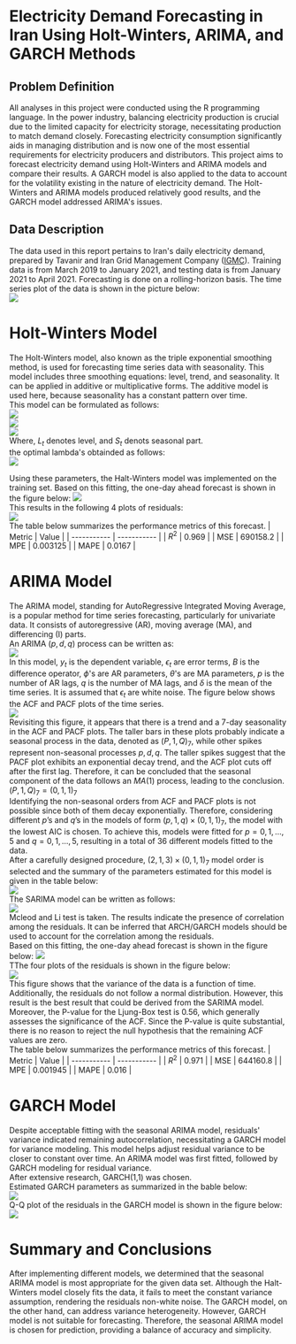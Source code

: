# Electricity Demand Forecasting in Iran Using Holt-Winters, ARIMA, and GARCH Methods
## Problem Definition 
All analyses in this project were conducted using the R programming language. In the power industry, balancing electricity production is crucial due to the limited capacity for electricity storage, necessitating production to match demand closely. Forecasting electricity consumption significantly aids in managing distribution and is now one of the most essential requirements for electricity producers and distributors. This project aims to forecast electricity demand using Holt-Winters and ARIMA models and compare their results. A GARCH model is also applied to the data to account for the volatility existing in the nature of electricity demand. The Holt-Winters and ARIMA models produced relatively good results, and the GARCH model addressed ARIMA's issues.
## Data Description 
The data used in this report pertains to Iran's daily electricity demand, prepared by Tavanir and Iran Grid Management Company ([IGMC](https://www.igmc.ir/)). Training data is from March 2019 to January  2021, and testing data is from January  2021 to April 2021. Forecasting is done on a rolling-horizon basis.
The time series plot of the data is shown in the picture below: \
![](https://github.com/hamidnakhaei/electricity_demand_forecasting_Holt-Winters_ARIMA/blob/c5400c451966bef2b1b70c183839408da6bd019a/Fig/1.jpeg)

# Holt-Winters Model 
The Holt-Winters model, also known as the triple exponential smoothing method, is used for forecasting time series data with seasonality. This model includes three smoothing equations: level, trend, and seasonality. It can be applied in additive or multiplicative forms. The additive model is used here, because seasonality has a constant pattern over time. \
This model can be formulated as follows: \
![](https://github.com/hamidnakhaei/electricity_demand_forecasting_Holt-Winters_ARIMA/blob/c5400c451966bef2b1b70c183839408da6bd019a/Fig/2.jpeg) \
![](https://github.com/hamidnakhaei/electricity_demand_forecasting_Holt-Winters_ARIMA/blob/c5400c451966bef2b1b70c183839408da6bd019a/Fig/3.jpeg) \
![](https://github.com/hamidnakhaei/electricity_demand_forecasting_Holt-Winters_ARIMA/blob/c5400c451966bef2b1b70c183839408da6bd019a/Fig/4.jpeg) \
Where, $L_t$ denotes level, and $S_t$ denots seasonal part. \
the optimal lambda's obtainded as follows: \
![](https://github.com/hamidnakhaei/electricity_demand_forecasting_Holt-Winters_ARIMA/blob/c5400c451966bef2b1b70c183839408da6bd019a/Fig/5.jpeg)

Using these parameters, the Halt-Winters model was implemented on the training set. Based on this fitting, the one-day ahead forecast is shown in the figure below:
![](https://github.com/hamidnakhaei/electricity_demand_forecasting_Holt-Winters_ARIMA/blob/c5400c451966bef2b1b70c183839408da6bd019a/Fig/7.jpeg) \
This results in the following 4 plots of residuals: \
![](https://github.com/hamidnakhaei/electricity_demand_forecasting_Holt-Winters_ARIMA/blob/c5400c451966bef2b1b70c183839408da6bd019a/Fig/6.jpeg) \
The table below summarizes the performance metrics of this forecast. 
| Metric     | Value |
| ----------- | ----------- |
| $R^2$      | 0.969       |
| MSE   | 690158.2        |
| MPE   | 0.003125        |
| MAPE   | 0.0167        |
# ARIMA Model 
The ARIMA model, standing for AutoRegressive Integrated Moving Average, is a popular method for time series forecasting, particularly for univariate data. It consists of autoregressive (AR), moving average (MA), and differencing (I) parts. \
An ARIMA $(p,d,q)$ process can be written as: \
![](https://github.com/hamidnakhaei/electricity_demand_forecasting_Holt-Winters_ARIMA/blob/c5400c451966bef2b1b70c183839408da6bd019a/Fig/9.jpeg) \
In this model, $y_t$ is the dependent variable, $\epsilon_t$ are error terms, $B$ is the difference operator, $\phi$'s are AR parameters, $\theta$'s are MA parameters, $p$ is the number of AR lags, $q$ is the number of MA lags, and $\delta$ is the mean of the time series. It is assumed that $\epsilon_t$ are white noise.
The figure below shows the ACF and PACF plots of the time series. \
![](https://github.com/hamidnakhaei/electricity_demand_forecasting_Holt-Winters_ARIMA/blob/c5400c451966bef2b1b70c183839408da6bd019a/Fig/10.jpeg) \
Revisiting this figure, it appears that there is a trend and a 7-day seasonality in the ACF and PACF plots. The taller bars in these plots probably indicate a seasonal process in the data, denoted as $\left( P,1,Q \right)_7$, while other spikes represent non-seasonal processes $p,d,q$. The taller spikes suggest that the PACF plot exhibits an exponential decay trend, and the ACF plot cuts off after the first lag. Therefore, it can be concluded that the seasonal component of the data follows an $MA(1)$ process, leading to the conclusion. \
$\left( P,1,Q \right)_7 = \left( 0,1,1 \right)_7$ \
Identifying the non-seasonal orders from ACF and PACF plots is not possible since both of them decay exponentially. Therefore, considering different $p$’s and $q$’s in the models of form $\left( p,1,q \right) \times \left( 0,1,1 \right)_7$, the model with the lowest AIC is chosen. To achieve this, models were fitted for $p=0,1,...,5$ and $q=0,1,...,5$, resulting in a total of 36 different models fitted to the data. \
After a carefully designed procedure, $\left( 2,1,3 \right) \times \left( 0,1,1 \right)_7$ model order is selected and the summary of the parameters estimated for this model is given in the table below: \
![](https://github.com/hamidnakhaei/electricity_demand_forecasting_Holt-Winters_ARIMA/blob/c5400c451966bef2b1b70c183839408da6bd019a/Fig/11.jpeg) \
The SARIMA model can be written as follows: \
![](https://github.com/hamidnakhaei/electricity_demand_forecasting_Holt-Winters_ARIMA/blob/c5400c451966bef2b1b70c183839408da6bd019a/Fig/12.jpeg) \
Mcleod and Li test is taken. The results indicate the presence of correlation among the residuals. It can be inferred that ARCH/GARCH models should be used to account for the correlation among the residuals. \
Based on this fitting, the one-day ahead forecast is shown in the figure below:
![](https://github.com/hamidnakhaei/electricity_demand_forecasting_Holt-Winters_ARIMA/blob/c5400c451966bef2b1b70c183839408da6bd019a/Fig/14.jpeg) \
TThe four plots of the residuals is shown in the figure below: \
![](https://github.com/hamidnakhaei/electricity_demand_forecasting_Holt-Winters_ARIMA/blob/c5400c451966bef2b1b70c183839408da6bd019a/Fig/13.jpeg) \
This figure shows that the variance of the data is a function of time. Additionally, the residuals do not follow a normal distribution. However, this result is the best result that could be derived from the SARIMA model. \
Moreover, the P-value for the Ljung-Box test is 0.56, which generally assesses the significance of the ACF. Since the P-value is quite substantial, there is no reason to reject the null hypothesis that the remaining ACF values are zero. \
The table below summarizes the performance metrics of this forecast. 
| Metric     | Value |
| ----------- | ----------- |
| $R^2$      | 0.971       |
| MSE   | 644160.8        |
| MPE   | 0.001945        |
| MAPE   | 0.016        |
# GARCH Model
Despite acceptable fitting with the seasonal ARIMA model, residuals' variance indicated remaining autocorrelation, necessitating a GARCH model for variance modeling. This model helps adjust residual variance to be closer to constant over time. An ARIMA model was first fitted, followed by GARCH modeling for residual variance. \
After extensive research, GARCH(1,1) was chosen. \
Estimated GARCH parameters as summarized in the bable below: \
![](https://github.com/hamidnakhaei/electricity_demand_forecasting_Holt-Winters_ARIMA/blob/c5400c451966bef2b1b70c183839408da6bd019a/Fig/15.jpeg) \
Q-Q plot of the residuals in the GARCH model is shown in the figure below: \
![](https://github.com/hamidnakhaei/electricity_demand_forecasting_Holt-Winters_ARIMA/blob/c5400c451966bef2b1b70c183839408da6bd019a/Fig/16.jpeg)
# Summary and Conclusions
After implementing different models, we determined that the seasonal ARIMA model is most appropriate for the given data set. Although the Halt-Winters model closely fits the data, it fails to meet the constant variance assumption, rendering the residuals non-white noise. The GARCH model, on the other hand, can address variance heterogeneity. However, GARCH model is not suitable for forecasting. Therefore, the seasonal ARIMA model is chosen for prediction, providing a balance of accuracy and simplicity.
